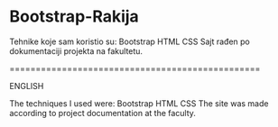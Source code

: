 # Bootstrap-Rakija

Tehnike koje sam koristio su:
Bootstrap
HTML
CSS
Sajt rađen po dokumentaciji projekta na fakultetu.

================================================

ENGLISH

The techniques I used were:
Bootstrap
HTML
CSS
The site was made according to project documentation at the faculty.
